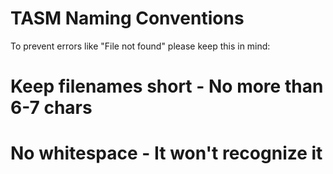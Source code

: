 # TASM Naming Conventions
To prevent errors like "File not found" please keep this in mind:
# Keep filenames short - No more than 6-7 chars
# No whitespace - It won't recognize it
